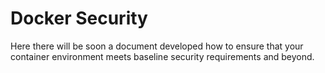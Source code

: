 # Docker Security

Here there will be soon a document developed how to ensure that your container environment meets baseline security requirements and beyond.
